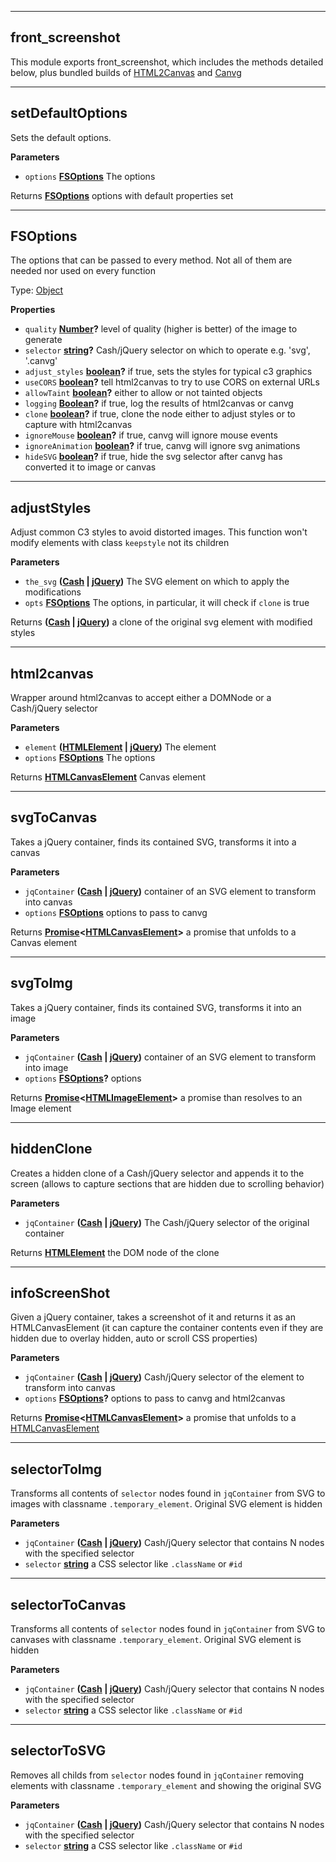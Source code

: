 <!-- Generated by documentation.js. Update this documentation by updating the source code. -->
___
## front_screenshot

This module exports front_screenshot, which includes the methods detailed below,
plus bundled builds of [HTML2Canvas](https://html2canvas.hertzen.com/) and [Canvg](https://github.com/canvg/canvg)
___
## setDefaultOptions

Sets the default options.

**Parameters**

-   `options` **[FSOptions](#fsoptions)** The options

Returns **[FSOptions](#fsoptions)** options with default properties set
___
## FSOptions

The options that can be passed to every method. Not all of them are needed nor used on every function

Type: [Object](https://developer.mozilla.org/docs/Web/JavaScript/Reference/Global_Objects/Object)

**Properties**

-   `quality` **[Number](https://developer.mozilla.org/docs/Web/JavaScript/Reference/Global_Objects/Number)?** level of quality (higher is better) of the image to generate
-   `selector` **[string](https://developer.mozilla.org/docs/Web/JavaScript/Reference/Global_Objects/String)?** Cash/jQuery selector on which to operate e.g. 'svg', '.canvg'
-   `adjust_styles` **[boolean](https://developer.mozilla.org/docs/Web/JavaScript/Reference/Global_Objects/Boolean)?** if true, sets the styles for typical c3 graphics
-   `useCORS` **[boolean](https://developer.mozilla.org/docs/Web/JavaScript/Reference/Global_Objects/Boolean)?** tell html2canvas to try to use CORS on external URLs
-   `allowTaint` **[boolean](https://developer.mozilla.org/docs/Web/JavaScript/Reference/Global_Objects/Boolean)?** either to allow or not tainted objects
-   `logging` **[Boolean](https://developer.mozilla.org/docs/Web/JavaScript/Reference/Global_Objects/Boolean)?** if true, log the results of html2canvas or canvg
-   `clone` **[boolean](https://developer.mozilla.org/docs/Web/JavaScript/Reference/Global_Objects/Boolean)?** if true, clone the node either to adjust styles or to capture with html2canvas
-   `ignoreMouse` **[boolean](https://developer.mozilla.org/docs/Web/JavaScript/Reference/Global_Objects/Boolean)?** if true, canvg will ignore mouse events
-   `ignoreAnimation` **[boolean](https://developer.mozilla.org/docs/Web/JavaScript/Reference/Global_Objects/Boolean)?** if true, canvg will ignore svg animations
-   `hideSVG` **[boolean](https://developer.mozilla.org/docs/Web/JavaScript/Reference/Global_Objects/Boolean)?** if true, hide the svg selector after canvg has converted it to image or canvas
___
## adjustStyles

Adjust common C3 styles to avoid distorted images. This function won't modify
elements with class `keepstyle` not its children

**Parameters**

-   `the_svg` **([Cash](https://github.com/kenwheeler/cash) \| [jQuery](https://api.jquery.com/jQuery/))** The SVG element on which to apply the
                                    modifications
-   `opts` **[FSOptions](#fsoptions)** The options, in particular, it will check if `clone` is true

Returns **([Cash](https://github.com/kenwheeler/cash) \| [jQuery](https://api.jquery.com/jQuery/))** a clone of the original svg element with modified
                       styles
___
## html2canvas

Wrapper around html2canvas to accept either a DOMNode or a Cash/jQuery selector

**Parameters**

-   `element` **([HTMLElement](https://developer.mozilla.org/docs/Web/HTML/Element) \| [jQuery](https://api.jquery.com/jQuery/))** The element
-   `options` **[FSOptions](#fsoptions)** The options

Returns **[HTMLCanvasElement](https://developer.mozilla.org/docs/Web/API/HTMLCanvasElement)** Canvas element
___
## svgToCanvas

Takes a jQuery container, finds its contained SVG, transforms it into a canvas

**Parameters**

-   `jqContainer` **([Cash](https://github.com/kenwheeler/cash) \| [jQuery](https://api.jquery.com/jQuery/))** container of an SVG element to transform into canvas
-   `options` **[FSOptions](#fsoptions)** options to pass to canvg

Returns **[Promise](http://bluebirdjs.com/docs/api-reference.html)&lt;[HTMLCanvasElement](https://developer.mozilla.org/docs/Web/API/HTMLCanvasElement)>** a promise that unfolds to a Canvas element
___
## svgToImg

Takes a jQuery container, finds its contained SVG, transforms it into an image

**Parameters**

-   `jqContainer` **([Cash](https://github.com/kenwheeler/cash) \| [jQuery](https://api.jquery.com/jQuery/))** container of an SVG element to transform into image
-   `options` **[FSOptions](#fsoptions)?** options

Returns **[Promise](http://bluebirdjs.com/docs/api-reference.html)&lt;[HTMLImageElement](https://developer.mozilla.org/docs/Web/API/HTMLImageElement)>** a promise than resolves to an Image element
___
## hiddenClone

Creates a hidden clone of a Cash/jQuery selector and appends it to the screen
(allows to capture sections that are hidden due to scrolling behavior)

**Parameters**

-   `jqContainer` **([Cash](https://github.com/kenwheeler/cash) \| [jQuery](https://api.jquery.com/jQuery/))** The Cash/jQuery selector of the original container

Returns **[HTMLElement](https://developer.mozilla.org/docs/Web/HTML/Element)** the DOM node of the clone
___
## infoScreenShot

Given a jQuery container, takes a screenshot of it and returns it as an HTMLCanvasElement
(it can capture the container contents even if they are hidden due to overlay hidden, auto or scroll CSS properties)

**Parameters**

-   `jqContainer` **([Cash](https://github.com/kenwheeler/cash) \| [jQuery](https://api.jquery.com/jQuery/))** Cash/jQuery selector of the element to transform into canvas
-   `options` **[FSOptions](#fsoptions)?** options to pass to canvg and html2canvas

Returns **[Promise](http://bluebirdjs.com/docs/api-reference.html)&lt;[HTMLCanvasElement](https://developer.mozilla.org/docs/Web/API/HTMLCanvasElement)>** a promise that unfolds to a [HTMLCanvasElement](https://developer.mozilla.org/docs/Web/API/HTMLCanvasElement)
___
## selectorToImg

Transforms all contents of `selector` nodes found in `jqContainer`
from SVG to images with classname `.temporary_element`. Original SVG element is hidden

**Parameters**

-   `jqContainer` **([Cash](https://github.com/kenwheeler/cash) \| [jQuery](https://api.jquery.com/jQuery/))** Cash/jQuery selector that contains N nodes with the specified selector
-   `selector` **[string](https://developer.mozilla.org/docs/Web/JavaScript/Reference/Global_Objects/String)** a CSS selector like `.className` or `#id`
___
## selectorToCanvas

Transforms all contents of `selector` nodes found in `jqContainer`
from SVG to canvases with classname `.temporary_element`. Original SVG element is hidden

**Parameters**

-   `jqContainer` **([Cash](https://github.com/kenwheeler/cash) \| [jQuery](https://api.jquery.com/jQuery/))** Cash/jQuery selector that contains N nodes with the specified selector
-   `selector` **[string](https://developer.mozilla.org/docs/Web/JavaScript/Reference/Global_Objects/String)** a CSS selector like `.className` or `#id`
___
## selectorToSVG

Removes all childs from  `selector` nodes found in `jqContainer`
removing elements with classname `.temporary_element` and showing the original SVG

**Parameters**

-   `jqContainer` **([Cash](https://github.com/kenwheeler/cash) \| [jQuery](https://api.jquery.com/jQuery/))** Cash/jQuery selector that contains N nodes with the specified selector
-   `selector` **[string](https://developer.mozilla.org/docs/Web/JavaScript/Reference/Global_Objects/String)** a CSS selector like `.className` or `#id`
